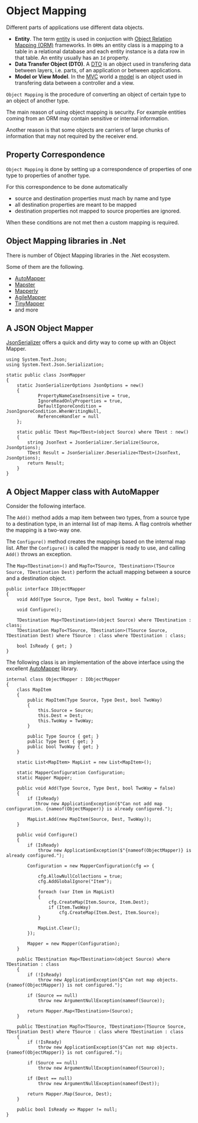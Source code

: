 # Object Mapping

Different parts of applications use different data objects. 

- **Entity**. The term [entity](https://en.wikipedia.org/wiki/Entity) is used in conjuction with [Object Relation Mapping (ORM)](https://en.wikipedia.org/wiki/Object%E2%80%93relational_mapping) frameworks. In `ORMs` an entity class is a mapping to a table in a relational database and each entity instance is a data row in that table. An entity usually has an `Id` property.
- **Data Transfer Object (DTO)**. A [DTO](https://en.wikipedia.org/wiki/Data_transfer_object) is an object used in transfering data between layers, i.e. parts, of an application or between applications.
- **Model or View Model**. In the [MVC](https://en.wikipedia.org/wiki/Model%E2%80%93view%E2%80%93controller) world a [model](https://en.wikipedia.org/wiki/Data_model) is an object used in transfering data between a controller and a view.

`Object Mapping` is the procedure of converting an object of certain type to an object of another type.

The main reason of using object mapping is security. For example entities coming from an ORM may contain sensitive  or internal information.

Another reason is that some objects are carriers of large chunks of information that may not required by the receiver end.

## Property Correspondence

`Object Mapping` is done by setting up a correspondence of properties of one type to properties of another type.

For this correspondence to be done automatically 

- source and destination properties must mach by name and type
- all destination properties are meant to be mapped
- destination properties not mapped to source properties are ignored.

When these conditions are not met then a custom mapping is required.
 
## Object Mapping libraries in .Net

There is number of Object Mapping libraries in the .Net ecosystem. 

Some of them are the following.

- [AutoMapper](https://github.com/LuckyPennySoftware/AutoMapper)
- [Mapster](https://github.com/MapsterMapper/Mapster)
- [Mapperly](https://github.com/riok/mapperly)
- [AgileMapper](https://github.com/agileobjects/AgileMapper)
- [TinyMapper](https://github.com/TinyMapper/TinyMapper)
- and more

## A JSON Object Mapper

[JsonSerializer](https://learn.microsoft.com/en-us/dotnet/standard/serialization/system-text-json/how-to) offers a quick and dirty way to come up with an Object Mapper.

```
using System.Text.Json;
using System.Text.Json.Serialization;

static public class JsonMapper
{
    static JsonSerializerOptions JsonOptions = new()
    {
            PropertyNameCaseInsensitive = true,
            IgnoreReadOnlyProperties = true,
            DefaultIgnoreCondition = JsonIgnoreCondition.WhenWritingNull, 
            ReferenceHandler = null
    };

    static public TDest Map<TDest>(object Source) where TDest : new()
    {
        string JsonText = JsonSerializer.Serialize(Source, JsonOptions);
        TDest Result = JsonSerializer.Deserialize<TDest>(JsonText, JsonOptions);
        return Result;
    }
}
```

## A Object Mapper class with AutoMapper

Consider the following interface.

The `Add()` method adds a map item between two types, from a source type to a destination type, in an internal list of map items.  A flag controls whether the mapping is a two-way one.

The `Configure()` method creates the mappings based on the internal map list. After the `Configure()` is called the mapper is ready to use, and calling `Add()` throws an exception.

The `Map<TDestination>()` and `MapTo<TSource, TDestination>(TSource Source, TDestination Dest)` perform the actuall mapping between a source and a destination object.

```
public interface IObjectMapper
{
    void Add(Type Source, Type Dest, bool TwoWay = false);

    void Configure();

    TDestination Map<TDestination>(object Source) where TDestination : class;
    TDestination MapTo<TSource, TDestination>(TSource Source, TDestination Dest) where TSource : class where TDestination : class;

    bool IsReady { get; }
}
```

The following class is an implementation of the above interface using the excellent [AutoMapper](https://github.com/LuckyPennySoftware/AutoMapper) library.

```
internal class ObjectMapper : IObjectMapper
{
    class MapItem
    {
        public MapItem(Type Source, Type Dest, bool TwoWay)
        {
            this.Source = Source;
            this.Dest = Dest;
            this.TwoWay = TwoWay;
        }

        public Type Source { get; }
        public Type Dest { get; }
        public bool TwoWay { get; }
    }

    static List<MapItem> MapList = new List<MapItem>();

    static MapperConfiguration Configuration;
    static Mapper Mapper;
 
    public void Add(Type Source, Type Dest, bool TwoWay = false)
    {
        if (IsReady)
           throw new ApplicationException($"Can not add map configuration. {nameof(ObjectMapper)} is already configured.");

        MapList.Add(new MapItem(Source, Dest, TwoWay));
    }
 
    public void Configure()
    {
        if (IsReady)
            throw new ApplicationException($"{nameof(ObjectMapper)} is already configured.");

        Configuration = new MapperConfiguration(cfg => {

            cfg.AllowNullCollections = true;
            cfg.AddGlobalIgnore("Item");

            foreach (var Item in MapList)
            {
                cfg.CreateMap(Item.Source, Item.Dest);
                if (Item.TwoWay)
                    cfg.CreateMap(Item.Dest, Item.Source);
            }

            MapList.Clear();
        });

        Mapper = new Mapper(Configuration);
    }

    public TDestination Map<TDestination>(object Source) where TDestination : class
    {
        if (!IsReady)
            throw new ApplicationException($"Can not map objects. {nameof(ObjectMapper)} is not configured.");

        if (Source == null)
            throw new ArgumentNullException(nameof(Source));

        return Mapper.Map<TDestination>(Source);
    }

    public TDestination MapTo<TSource, TDestination>(TSource Source, TDestination Dest) where TSource : class where TDestination : class
    {
        if (!IsReady)
            throw new ApplicationException($"Can not map objects. {nameof(ObjectMapper)} is not configured.");

        if (Source == null)
            throw new ArgumentNullException(nameof(Source));

        if (Dest == null)
            throw new ArgumentNullException(nameof(Dest));

        return Mapper.Map(Source, Dest);
    }

    public bool IsReady => Mapper != null;
}

```